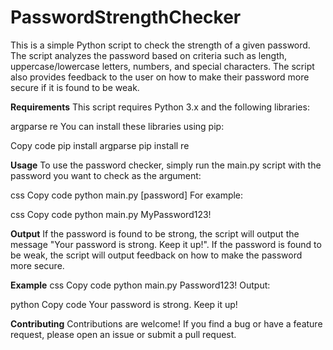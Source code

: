 # PasswordStrengthChecker
This is a simple Python script to check the strength of a given password. The script analyzes the password based on criteria such as length, uppercase/lowercase letters, numbers, and special characters. The script also provides feedback to the user on how to make their password more secure if it is found to be weak.






**Requirements**
This script requires Python 3.x and the following libraries:

argparse
re
You can install these libraries using pip:

Copy code
pip install argparse
pip install re




**Usage**
To use the password checker, simply run the main.py script with the password you want to check as the argument:

css
Copy code
python main.py [password]
For example:

css
Copy code
python main.py MyPassword123!




**Output**
If the password is found to be strong, the script will output the message "Your password is strong. Keep it up!". If the password is found to be weak, the script will output feedback on how to make the password more secure.





**Example**
css
Copy code
python main.py Password123!
Output:

python
Copy code
Your password is strong. Keep it up!





**Contributing**
Contributions are welcome! If you find a bug or have a feature request, please open an issue or submit a pull request.
